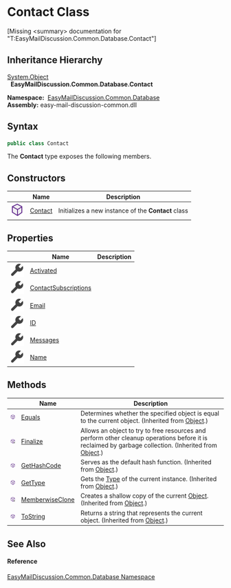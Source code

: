 Contact Class
=============

[Missing &lt;summary> documentation for "T:EasyMailDiscussion.Common.Database.Contact"]



Inheritance Hierarchy
---------------------
[System.Object][1]  
  **EasyMailDiscussion.Common.Database.Contact**  

  **Namespace:**  [EasyMailDiscussion.Common.Database][2]  
  **Assembly:** easy-mail-discussion-common.dll

Syntax
------

```csharp
public class Contact
```

The **Contact** type exposes the following members.


Constructors
------------

|                  | Name         | Description                                         |
| ---------------- | ------------ | --------------------------------------------------- |
| ![Public method] | [Contact][3] | Initializes a new instance of the **Contact** class |


Properties
----------

|                    | Name                      | Description |
| ------------------ | ------------------------- | ----------- |
| ![Public property] | [Activated][4]            |             |
| ![Public property] | [ContactSubscriptions][5] |             |
| ![Public property] | [Email][6]                |             |
| ![Public property] | [ID][7]                   |             |
| ![Public property] | [Messages][8]             |             |
| ![Public property] | [Name][9]                 |             |


Methods
-------

|                     | Name                  | Description                                                                                                                                                |
| ------------------- | --------------------- | ---------------------------------------------------------------------------------------------------------------------------------------------------------- |
| ![Public method]    | [Equals][10]          | Determines whether the specified object is equal to the current object. (Inherited from [Object][1].)                                                      |
| ![Protected method] | [Finalize][11]        | Allows an object to try to free resources and perform other cleanup operations before it is reclaimed by garbage collection. (Inherited from [Object][1].) |
| ![Public method]    | [GetHashCode][12]     | Serves as the default hash function. (Inherited from [Object][1].)                                                                                         |
| ![Public method]    | [GetType][13]         | Gets the [Type][14] of the current instance. (Inherited from [Object][1].)                                                                                 |
| ![Protected method] | [MemberwiseClone][15] | Creates a shallow copy of the current [Object][1]. (Inherited from [Object][1].)                                                                           |
| ![Public method]    | [ToString][16]        | Returns a string that represents the current object. (Inherited from [Object][1].)                                                                         |


See Also
--------

#### Reference
[EasyMailDiscussion.Common.Database Namespace][2]  

[1]: https://docs.microsoft.com/dotnet/api/system.object
[2]: ../README.md
[3]: _ctor.md
[4]: Activated.md
[5]: ContactSubscriptions.md
[6]: Email.md
[7]: ID.md
[8]: Messages.md
[9]: Name.md
[10]: https://docs.microsoft.com/dotnet/api/system.object.equals#system-object-equals(system-object)
[11]: https://docs.microsoft.com/dotnet/api/system.object.finalize#system-object-finalize
[12]: https://docs.microsoft.com/dotnet/api/system.object.gethashcode#system-object-gethashcode
[13]: https://docs.microsoft.com/dotnet/api/system.object.gettype#system-object-gettype
[14]: https://docs.microsoft.com/dotnet/api/system.type
[15]: https://docs.microsoft.com/dotnet/api/system.object.memberwiseclone#system-object-memberwiseclone
[16]: https://docs.microsoft.com/dotnet/api/system.object.tostring#System_Object_ToString
[Public method]: ../../icons/pubmethod.svg "Public method"
[Public property]: ../../icons/pubproperty.svg "Public property"
[Protected method]: ../../icons/protmethod.svg "Protected method"